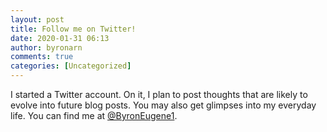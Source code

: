 ```yaml
---
layout: post
title: Follow me on Twitter!
date: 2020-01-31 06:13
author: byronarn
comments: true
categories: [Uncategorized]
---
```

I started a Twitter account. On it, I plan to post thoughts that are likely to evolve into future blog posts. You may also get glimpses into my everyday life. You can find me at <a target="_blank" rel="noopener" href="https://twitter.com/ByronEugene1">@ByronEugene1</a>.

